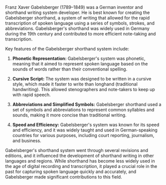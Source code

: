 Franz Xaver Gabelsberger (1789–1849) was a German inventor and shorthand writing system developer. He is best known for creating the Gabelsberger shorthand, a system of writing that allowed for the rapid transcription of spoken language using a series of symbols, strokes, and abbreviations. Gabelsberger's shorthand was widely used in Germany during the 19th century and contributed to more efficient note-taking and transcription.

Key features of the Gabelsberger shorthand system include:

1. **Phonetic Representation:** Gabelsberger's system was phonetic, meaning that it aimed to represent spoken language based on the sounds of words rather than their conventional spelling.

2. **Cursive Script:** The system was designed to be written in a cursive style, which made it faster to write than longhand (traditional handwriting). This allowed stenographers and note-takers to keep up with rapid speech.

3. **Abbreviations and Simplified Symbols:** Gabelsberger shorthand used a set of symbols and abbreviations to represent common syllables and sounds, making it more concise than traditional writing.

4. **Speed and Efficiency:** Gabelsberger's system was known for its speed and efficiency, and it was widely taught and used in German-speaking countries for various purposes, including court reporting, journalism, and business.

Gabelsberger's shorthand system went through several revisions and editions, and it influenced the development of shorthand writing in other languages and regions. While shorthand has become less widely used in the age of digital recording and transcription, it played a crucial role in the past for capturing spoken language quickly and accurately, and Gabelsberger made significant contributions to this field.